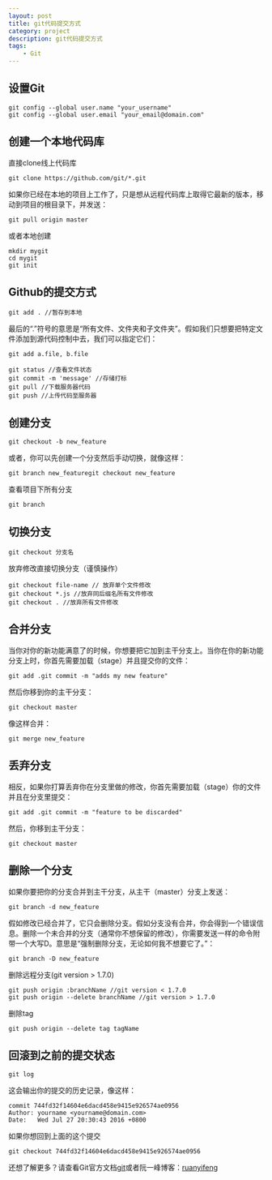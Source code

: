 ```yaml
---
layout: post
title: git代码提交方式
category: project
description: git代码提交方式
tags:
    - Git
---
```


## 设置Git

	git config --global user.name "your_username"
	git config --global user.email "your_email@domain.com"

## 创建一个本地代码库

直接clone线上代码库

	git clone https://github.com/git/*.git

如果你已经在本地的项目上工作了，只是想从远程代码库上取得它最新的版本，移动到项目的根目录下，并发送：

	git pull origin master

或者本地创建

	mkdir mygit
	cd mygit
	git init

## Github的提交方式

	git add . //暂存到本地

最后的“.”符号的意思是“所有文件、文件夹和子文件夹”。假如我们只想要把特定文件添加到源代码控制中去，我们可以指定它们：

	git add a.file, b.file

	git status //查看文件状态
	git commit -m 'message' //存储打标
	git pull //下载服务器代码
	git push //上传代码至服务器

## 创建分支

	git checkout -b new_feature

或者，你可以先创建一个分支然后手动切换，就像这样：

	git branch new_featuregit checkout new_feature

查看项目下所有分支

	git branch

## 切换分支

	git checkout 分支名

放弃修改直接切换分支（谨慎操作）

	git checkout file-name // 放弃单个文件修改
	git checkout *.js //放弃同后缀名所有文件修改
	git checkout . //放弃所有文件修改

## 合并分支

当你对你的新功能满意了的时候，你想要把它加到主干分支上。当你在你的新功能分支上时，你首先需要加载（stage）并且提交你的文件：

	git add .git commit -m "adds my new feature"

然后你移到你的主干分支：

	git checkout master

像这样合并：

	git merge new_feature

## 丢弃分支

相反，如果你打算丢弃你在分支里做的修改，你首先需要加载（stage）你的文件并且在分支里提交：

	git add .git commit -m "feature to be discarded"

然后，你移到主干分支：

	git checkout master

## 删除一个分支

如果你要把你的分支合并到主干分支，从主干（master）分支上发送：

	git branch -d new_feature

假如修改已经合并了，它只会删除分支。假如分支没有合并，你会得到一个错误信息。删除一个未合并的分支（通常你不想保留的修改），你需要发送一样的命令附带一个大写D。意思是“强制删除分支，无论如何我不想要它了。”：

	git branch -D new_feature

删除远程分支(git version > 1.7.0)

	git push origin :branchName //git version < 1.7.0
	git push origin --delete branchName //git version > 1.7.0

删除tag

	git push origin --delete tag tagName

## 回滚到之前的提交状态

	git log

这会输出你的提交的历史记录，像这样：

	commit 744fd32f14604e6dacd458e9415e926574ae0956
	Author: yourname <yourname@domain.com>
	Date:   Wed Jul 27 20:30:43 2016 +0800

如果你想回到上面的这个提交

	git checkout 744fd32f14604e6dacd458e9415e926574ae0956

还想了解更多？请查看Git官方文档[git]或者阮一峰博客：[ruanyifeng]

[git]: https://git-scm.com/book/zh/v2 "git--local-branching-on-the-cheap"
[ruanyifeng]: http://www.ruanyifeng.com/blog/2012/07/git.html "Git分支管理策略"



